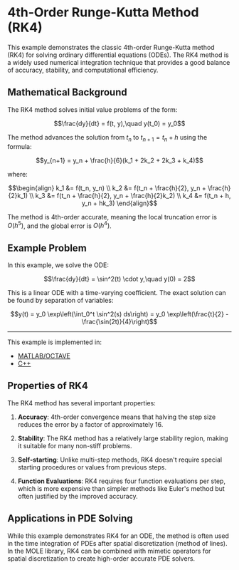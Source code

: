 # 4th-Order Runge-Kutta Method (RK4)

This example demonstrates the classic 4th-order Runge-Kutta method (RK4) for solving ordinary differential equations (ODEs). The RK4 method is a widely used numerical integration technique that provides a good balance of accuracy, stability, and computational efficiency.

## Mathematical Background

The RK4 method solves initial value problems of the form:

$$\frac{dy}{dt} = f(t, y),\quad y(t_0) = y_0$$

The method advances the solution from $t_n$ to $t_{n+1} = t_n + h$ using the formula:

$$y_{n+1} = y_n + \frac{h}{6}(k_1 + 2k_2 + 2k_3 + k_4)$$

where:

$$\begin{align}
k_1 &= f(t_n, y_n) \\
k_2 &= f(t_n + \frac{h}{2}, y_n + \frac{h}{2}k_1) \\
k_3 &= f(t_n + \frac{h}{2}, y_n + \frac{h}{2}k_2) \\
k_4 &= f(t_n + h, y_n + hk_3)
\end{align}$$

The method is 4th-order accurate, meaning the local truncation error is $O(h^5)$, and the global error is $O(h^4)$.

## Example Problem

In this example, we solve the ODE:

$$\frac{dy}{dt} = \sin^2(t) \cdot y,\quad y(0) = 2$$

This is a linear ODE with a time-varying coefficient. The exact solution can be found by separation of variables:

$$y(t) = y_0 \exp\left(\int_0^t \sin^2(s) ds\right) = y_0 \exp\left(\frac{t}{2} - \frac{\sin(2t)}{4}\right)$$

---

This example is implemented in:
- [MATLAB/OCTAVE](https://github.com/csrc-sdsu/mole/blob/master/examples/matlab_octave/RK4.m)
- [C++](https://github.com/csrc-sdsu/mole/blob/master/examples/cpp/RK4.cpp)

## Properties of RK4

The RK4 method has several important properties:

1. **Accuracy**: 4th-order convergence means that halving the step size reduces the error by a factor of approximately 16.

2. **Stability**: The RK4 method has a relatively large stability region, making it suitable for many non-stiff problems.

3. **Self-starting**: Unlike multi-step methods, RK4 doesn't require special starting procedures or values from previous steps.

4. **Function Evaluations**: RK4 requires four function evaluations per step, which is more expensive than simpler methods like Euler's method but often justified by the improved accuracy.

## Applications in PDE Solving

While this example demonstrates RK4 for an ODE, the method is often used in the time integration of PDEs after spatial discretization (method of lines). In the MOLE library, RK4 can be combined with mimetic operators for spatial discretization to create high-order accurate PDE solvers. 